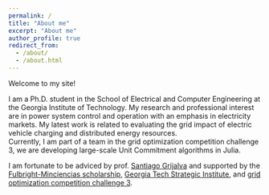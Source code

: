 ```yaml
---
permalink: /
title: "About me"
excerpt: "About me"
author_profile: true
redirect_from: 
  - /about/
  - /about.html
---
```


Welcome to my site!

I am a Ph.D. student in the School of Electrical and Computer Engineering at the Georgia Institute of Technology.
My research and professional interest are in power system control and operation with an emphasis in electricity markets.
My latest work is related to evaluating the grid impact of electric vehicle charging and distributed energy resources.   
Currently, I am part of a team in the grid optimization competition challenge 3, we are developing large-scale Unit Commitment algorithms in Julia.

I am fortunate to be adviced by prof. [Santiago Grijalva][santiago] and supported by the [Fulbright-Minciencias scholarship][fulbright], 
[Georgia Tech Strategic Institute][gtsi], and [grid optimization competition challenge 3][goc3].

[santiago]: https://ece.gatech.edu/faculty-staff-directory/santiago-carlos-grijalva
[fulbright]: https://fulbright.edu.co/beca-fulbright-minciencias/
[gtsi]: https://research.gatech.edu/energy
[goc3]: https://gocompetition.energy.gov/challenges/challenge-3
